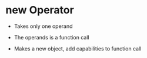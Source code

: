 # new Operator

- Takes only one operand
- The operands is a function call

- Makes a new object, add capabilities to function call
